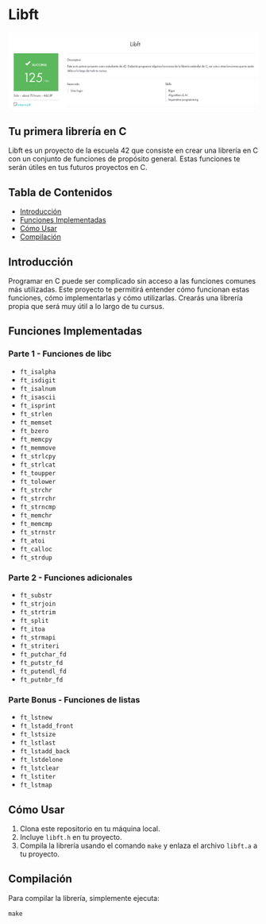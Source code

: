 # Libft

![Libft](Result_libft_125.png)

## Tu primera librería en C

Libft es un proyecto de la escuela 42 que consiste en crear una librería en C con un conjunto de funciones de propósito general. Estas funciones te serán útiles en tus futuros proyectos en C.

## Tabla de Contenidos
- [Introducción](#introducción)
- [Funciones Implementadas](#funciones-implementadas)
- [Cómo Usar](#cómo-usar)
- [Compilación](#compilación)

## Introducción

Programar en C puede ser complicado sin acceso a las funciones comunes más utilizadas. Este proyecto te permitirá entender cómo funcionan estas funciones, cómo implementarlas y cómo utilizarlas. Crearás una librería propia que será muy útil a lo largo de tu cursus.

## Funciones Implementadas

### Parte 1 - Funciones de libc

- `ft_isalpha`
- `ft_isdigit`
- `ft_isalnum`
- `ft_isascii`
- `ft_isprint`
- `ft_strlen`
- `ft_memset`
- `ft_bzero`
- `ft_memcpy`
- `ft_memmove`
- `ft_strlcpy`
- `ft_strlcat`
- `ft_toupper`
- `ft_tolower`
- `ft_strchr`
- `ft_strrchr`
- `ft_strncmp`
- `ft_memchr`
- `ft_memcmp`
- `ft_strnstr`
- `ft_atoi`
- `ft_calloc`
- `ft_strdup`

### Parte 2 - Funciones adicionales

- `ft_substr`
- `ft_strjoin`
- `ft_strtrim`
- `ft_split`
- `ft_itoa`
- `ft_strmapi`
- `ft_striteri`
- `ft_putchar_fd`
- `ft_putstr_fd`
- `ft_putendl_fd`
- `ft_putnbr_fd`

### Parte Bonus - Funciones de listas

- `ft_lstnew`
- `ft_lstadd_front`
- `ft_lstsize`
- `ft_lstlast`
- `ft_lstadd_back`
- `ft_lstdelone`
- `ft_lstclear`
- `ft_lstiter`
- `ft_lstmap`

## Cómo Usar

1. Clona este repositorio en tu máquina local.
2. Incluye `libft.h` en tu proyecto.
3. Compila la librería usando el comando `make` y enlaza el archivo `libft.a` a tu proyecto.

## Compilación

Para compilar la librería, simplemente ejecuta:

```
make
```
